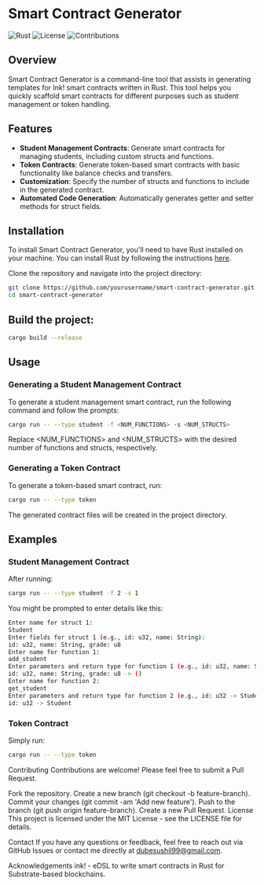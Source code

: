 # Smart Contract Generator

![Rust](https://img.shields.io/badge/Rust-1.55.0-blue)
![License](https://img.shields.io/badge/license-MIT-green)
![Contributions](https://img.shields.io/badge/contributions-welcome-brightgreen)

## Overview

Smart Contract Generator is a command-line tool that assists in generating templates for Ink! smart contracts written in Rust. This tool helps you quickly scaffold smart contracts for different purposes such as student management or token handling.

## Features

- **Student Management Contracts**: Generate smart contracts for managing students, including custom structs and functions.
- **Token Contracts**: Generate token-based smart contracts with basic functionality like balance checks and transfers.
- **Customization**: Specify the number of structs and functions to include in the generated contract.
- **Automated Code Generation**: Automatically generates getter and setter methods for struct fields.

## Installation

To install Smart Contract Generator, you'll need to have Rust installed on your machine. You can install Rust by following the instructions [here](https://www.rust-lang.org/tools/install).

Clone the repository and navigate into the project directory:

```sh
git clone https://github.com/yourusername/smart-contract-generator.git
cd smart-contract-generator
```

## Build the project:
```sh
cargo build --release
```

## Usage
### Generating a Student Management Contract
To generate a student management smart contract, run the following command and follow the prompts:
```sh
cargo run -- --type student -f <NUM_FUNCTIONS> -s <NUM_STRUCTS>
```
Replace <NUM_FUNCTIONS> and <NUM_STRUCTS> with the desired number of functions and structs, respectively.

### Generating a Token Contract
To generate a token-based smart contract, run:

```sh
cargo run -- --type token
```

The generated contract files will be created in the project directory.

## Examples
### Student Management Contract
After running:
```sh
cargo run -- --type student -f 2 -s 1
```

You might be prompted to enter details like this:

```sh
Enter name for struct 1:
Student
Enter fields for struct 1 (e.g., id: u32, name: String):
id: u32, name: String, grade: u8
Enter name for function 1:
add_student
Enter parameters and return type for function 1 (e.g., id: u32, name: String -> ()):
id: u32, name: String, grade: u8 -> ()
Enter name for function 2:
get_student
Enter parameters and return type for function 2 (e.g., id: u32 -> Student):
id: u32 -> Student
```

### Token Contract
Simply run:
```sh
cargo run -- --type token
```
Contributing
Contributions are welcome! Please feel free to submit a Pull Request.

Fork the repository.
Create a new branch (git checkout -b feature-branch).
Commit your changes (git commit -am 'Add new feature').
Push to the branch (git push origin feature-branch).
Create a new Pull Request.
License
This project is licensed under the MIT License - see the LICENSE file for details.

Contact
If you have any questions or feedback, feel free to reach out via GitHub Issues or contact me directly at dubesushil99@gmail.com.

Acknowledgements
ink! - eDSL to write smart contracts in Rust for Substrate-based blockchains.
